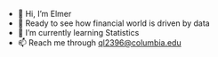 - 👋 Hi, I’m Elmer
- 👀 Ready to see how financial world is driven by data
- 🌱 I’m currently learning Statistics 
- 📫 Reach me through ql2396@columbia.edu

<!---
ql2396/ql2396 is a ✨ special ✨ repository because its `README.md` (this file) appears on your GitHub profile.
You can click the Preview link to take a look at your changes.
--->
